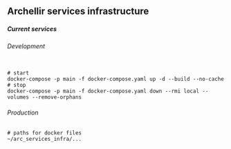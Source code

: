 ## Archellir services infrastructure

##### Current services

###### Development

```shell

# start
docker-compose -p main -f docker-compose.yaml up -d --build --no-cache
# stop
docker-compose -p main -f docker-compose.yaml down --rmi local --volumes --remove-orphans
```

###### Production

```shell
# paths for docker files
~/arc_services_infra/...
```
